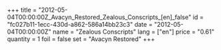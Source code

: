+++
title = "2012-05-04T00:00:00Z_Avacyn_Restored_Zealous_Conscripts_[en]_false"
id = "fc027b11-1ecc-430d-a862-586a14bb23c3"
date = "2012-05-04T00:00:00Z"
name = "Zealous Conscripts"
lang = ["en"]
price = "0.61"
quantity = 1
foil = false
set = "Avacyn Restored"
+++
